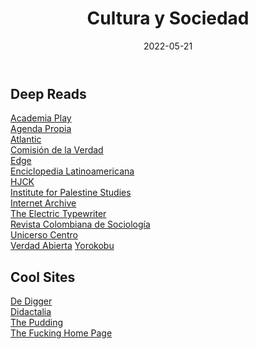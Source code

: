 ﻿---
layout: post
title: "Cultura y Sociedad"
date: 2022-05-21
categories: link
---

## Deep Reads

[Academia Play](https://academiaplay.es/)  
[Agenda Propia](https://www.agendapropia.co/)  
[Atlantic](https://www.theatlantic.com/world/)  
[Comisión de la Verdad](https://comisiondelaverdad.co/)  
[Edge](https://www.edge.org/)  
[Enciclopedia Latinoamericana](http://latinoamericana.wiki.br/es)  
[HJCK](https://hjck.com/)  
[Institute for Palestine Studies](https://www.palestine-studies.org)  
[Internet Archive](https://archive.org/)  
[The Electric Typewriter](https://tetw.org/)  
[Revista Colombiana de Sociología](https://revistas.unal.edu.co/index.php/recs)  
[Unicerso Centro](https://universocentro.com.co/)  
[Verdad Abierta](https://verdadabierta.com/)
[Yorokobu](https://www.yorokobu.es/)  


## Cool Sites

[De Digger](https://www.dedigger.com)  
[Didactalia](https://didactalia.net/en/community/materialeducativo)  
[The Pudding](https://pudding.cool/)  
[The Fucking Home Page](https://fuckinghomepage.com/websites)  